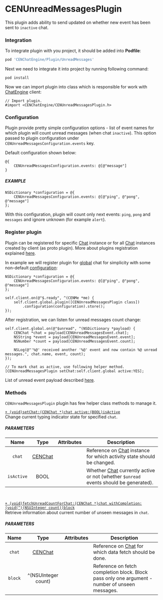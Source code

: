 # CENUnreadMessagesPlugin

This plugin adds ability to send updated on whether new event has been sent to `inactive` chat.  

### Integration

To integrate plugin with you project, it should be added into **Podfile**:  
```ruby
pod 'CENChatEngine/Plugin/UnreadMessages'
```

Next we need to integrate it into project by running following command:
```
pod install
```  

Now we can import plugin into class which is responsible for work with [ChatEngine](reference-chatengine) client:
```objc
// Import plugin.
#import <CENChatEngine/CENUnreadMessagesPlugin.h>
```

### Configuration

Plugin provide pretty simple configuration options - list of event names for which plugin will count unread messages (when chat `inactive`). This option passed to plugin configuration under `CENUnreadMessagesConfiguration.events` key.  

Default configuration shown below:
```objc
@{
    CENUnreadMessagesConfiguration.events: @[@"message"]
}
```

##### EXAMPLE

```objc
NSDictionary *configuration = @{
    CENUnreadMessagesConfiguration.events: @[@"ping", @"pong", @"message"]
};
```

With this configuration, plugin will count only next events: `ping`, `pong` and `messages` and ignore unknown (for example `alert`).  

### Register plugin

Plugin can be registered for specific [Chat](reference-chat) instance or for all [Chat](reference-chat) instances created by client (as proto plugin). More about plugins registration explained [here](concepts-plugins).  

In example we will register plugin for [global](reference-chatengine#global) chat for simplicity with some non-default [configuration](#configuration):  
```objc
NSDictionary *configuration = @{
    CENUnreadMessagesConfiguration.events: @[@"ping", @"pong", @"message"]
};

self.client.on(@"$.ready", ^(CENMe *me) {
    self.client.global.plugin([CENUnreadMessagesPlugin class])
        .configuration(configuration).store();
});
```  

After registration, we can listen for unread messages count change:  
```objc
self.client.global.on(@"$unread", ^(NSDictionary *payload) {
    CENChat *chat = payload[CENUnreadMessagesEvent.chat];
    NSString *event = payload[CENUnreadMessagesEvent.event];
    NSNumber *count = payload[CENUnreadMessagesEvent.count];

    NSLog(@"'%@' received another '%@' event and now contain %@ unread messages.", chat.name, event, count);
});

// To mark chat as active, use following helper method.
[CENUnreadMessagesPlugin setChat:self.client.global active:YES];
```  

List of unread event payload described [here](reference-unread-messages-event). 

### Methods

`CENUnreadMessagesPlugin` plugin has few helper class methods to manage it.  

<a id="setactive">

[`+ (void)setChat:(CENChat *)chat active:(BOOL)isActive`](#setactive)  
Change current typing indicator state for specified `chat`.  

##### PARAMETERS

| Name    | Type         | Attributes | Description |
|:-------:|:------------:|:----------:| ----------- |  
| `chat` | [CENChat](reference-chat) | | Reference on [Chat](reference-chat) instance for which activity state should be changed. |  
| `isActive` | BOOL | | Whether [Chat](reference-chat) currently active or not (whether `$unread` events should be generated). |  

<br/><a id="fetchunreadcountforchat">

[`+ (void)fetchUnreadCountForChat:(CENChat *)chat withCompletion:(void(^)(NSUInteger count))block`](#fetchunreadcountforchat)  
Retrieve information about current number of unseen messages in `chat`.  

##### PARAMETERS

| Name    | Type         | Attributes | Description |
|:-------:|:------------:|:----------:| ----------- |  
| `chat` | [CENChat](reference-chat) | | Reference on [Chat](reference-chat) for which data fetch should be done. |  
| `block` | ^(NSUInteger count) | | Reference on fetch completion block. Block pass only one argument - number of unseen messages. |  